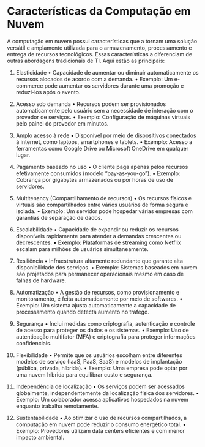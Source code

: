 # Características da Computação em Nuvem

A computação em nuvem possui características que a tornam uma solução versátil e amplamente utilizada para o armazenamento, processamento e entrega de recursos tecnológicos. Essas características a diferenciam de outras abordagens tradicionais de TI. Aqui estão as principais:

1. Elasticidade
	•	Capacidade de aumentar ou diminuir automaticamente os recursos alocados de acordo com a demanda.
	•	Exemplo: Um e-commerce pode aumentar os servidores durante uma promoção e reduzi-los após o evento.

2. Acesso sob demanda
	•	Recursos podem ser provisionados automaticamente pelo usuário sem a necessidade de interação com o provedor de serviços.
	•	Exemplo: Configuração de máquinas virtuais pelo painel do provedor em minutos.

3. Amplo acesso à rede
	•	Disponível por meio de dispositivos conectados à internet, como laptops, smartphones e tablets.
	•	Exemplo: Acesso a ferramentas como Google Drive ou Microsoft OneDrive em qualquer lugar.

4. Pagamento baseado no uso
	•	O cliente paga apenas pelos recursos efetivamente consumidos (modelo “pay-as-you-go”).
	•	Exemplo: Cobrança por gigabytes armazenados ou por horas de uso de servidores.

5. Multitenancy (Compartilhamento de recursos)
	•	Os recursos físicos e virtuais são compartilhados entre vários usuários de forma segura e isolada.
	•	Exemplo: Um servidor pode hospedar várias empresas com garantias de separação de dados.

6. Escalabilidade
	•	Capacidade de expandir ou reduzir os recursos disponíveis rapidamente para atender a demandas crescentes ou decrescentes.
	•	Exemplo: Plataformas de streaming como Netflix escalam para milhões de usuários simultaneamente.

7. Resiliência
	•	Infraestrutura altamente redundante que garante alta disponibilidade dos serviços.
	•	Exemplo: Sistemas baseados em nuvem são projetados para permanecer operacionais mesmo em caso de falhas de hardware.

8. Automatização
	•	A gestão de recursos, como provisionamento e monitoramento, é feita automaticamente por meio de softwares.
	•	Exemplo: Um sistema ajusta automaticamente a capacidade de processamento quando detecta aumento no tráfego.

9. Segurança
	•	Inclui medidas como criptografia, autenticação e controle de acesso para proteger os dados e os sistemas.
	•	Exemplo: Uso de autenticação multifator (MFA) e criptografia para proteger informações confidenciais.

10. Flexibilidade
	•	Permite que os usuários escolham entre diferentes modelos de serviço (IaaS, PaaS, SaaS) e modelos de implantação (pública, privada, híbrida).
	•	Exemplo: Uma empresa pode optar por uma nuvem híbrida para equilibrar custo e segurança.

11. Independência de localização
	•	Os serviços podem ser acessados globalmente, independentemente da localização física dos servidores.
	•	Exemplo: Um colaborador acessa aplicativos hospedados na nuvem enquanto trabalha remotamente.

12. Sustentabilidade
	•	Ao otimizar o uso de recursos compartilhados, a computação em nuvem pode reduzir o consumo energético total.
	•	Exemplo: Provedores utilizam data centers eficientes e com menor impacto ambiental.